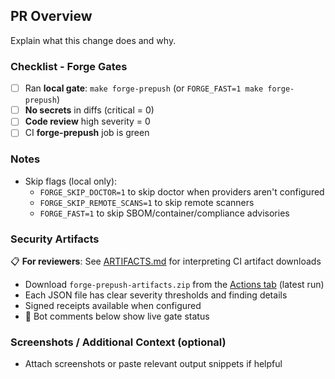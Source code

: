 ## PR Overview
Explain what this change does and why.

### Checklist - Forge Gates
- [ ] Ran **local gate**: `make forge-prepush` (or `FORGE_FAST=1 make forge-prepush`)
- [ ] **No secrets** in diffs (critical = 0)
- [ ] **Code review** high severity = 0
- [ ] CI **forge-prepush** job is green

### Notes
- Skip flags (local only):
  - `FORGE_SKIP_DOCTOR=1` to skip doctor when providers aren't configured
  - `FORGE_SKIP_REMOTE_SCANS=1` to skip remote scanners
  - `FORGE_FAST=1` to skip SBOM/container/compliance advisories

### Security Artifacts

📋 **For reviewers**: See [ARTIFACTS.md](../ARTIFACTS.md) for interpreting CI artifact downloads

- Download `forge-prepush-artifacts.zip` from the [Actions tab](../../actions) (latest run)
- Each JSON file has clear severity thresholds and finding details
- Signed receipts available when configured
- 🤖 Bot comments below show live gate status

### Screenshots / Additional Context (optional)

- Attach screenshots or paste relevant output snippets if helpful
